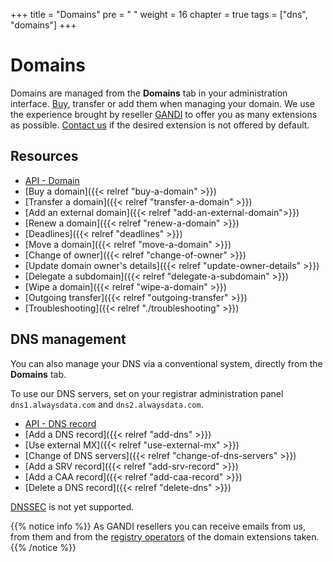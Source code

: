 +++
title = "Domains"
pre = "<i class='fas fa-fw fa-server'></i> "
weight = 16
chapter = true
tags = ["dns", "domains"]
+++

# Domains

Domains are managed from the **Domains** tab in your administration interface. [Buy](https://www.alwaysdata.com/en/domains/#main), transfer or add them when managing your domain. We use the experience brought by reseller [GANDI](https://www.gandi.net/en) to offer you as many extensions as possible. [Contact us](https://admin.alwaysdata.com/support/add/) if the desired extension is not offered by default.

## Resources

- [API - Domain](https://api.alwaysdata.com/v1/domain/doc/)
- [Buy a domain]({{< relref "buy-a-domain" >}})
- [Transfer a domain]({{< relref "transfer-a-domain" >}})
- [Add an external domain]({{< relref "add-an-external-domain">}})
- [Renew a domain]({{< relref "renew-a-domain" >}})
- [Deadlines]({{< relref "deadlines" >}})
- [Move a domain]({{< relref "move-a-domain" >}})
- [Change of owner]({{< relref "change-of-owner" >}})
- [Update domain owner's details]({{< relref "update-owner-details" >}})
- [Delegate a subdomain]({{< relref "delegate-a-subdomain" >}})
- [Wipe a domain]({{< relref "wipe-a-domain" >}})
- [Outgoing transfer]({{< relref "outgoing-transfer" >}})
- [Troubleshooting]({{< relref "./troubleshooting" >}})

## DNS management

You can also manage your DNS via a conventional system, directly from the **Domains** tab.

To use our DNS servers, set on your registrar administration panel `dns1.alwaysdata.com` and `dns2.alwaysdata.com`.

- [API - DNS record](https://api.alwaysdata.com/v1/record/doc/)
- [Add a DNS record]({{< relref "add-dns" >}})
- [Use external MX]({{< relref "use-external-mx" >}})
- [Change of DNS servers]({{< relref "change-of-dns-servers" >}})
- [Add a SRV record]({{< relref "add-srv-record" >}})
- [Add a CAA record]({{< relref "add-caa-record" >}})
- [Delete a DNS record]({{< relref "delete-dns" >}})

[DNSSEC](https://en.wikipedia.org/wiki/Domain_Name_System_Security_Extensions) is not yet supported.

{{% notice info %}}
As GANDI resellers you can receive emails from us, from them and from the [registry operators](https://en.wikipedia.org/wiki/Domain_name_registry) of the domain extensions taken.
{{% /notice %}}

